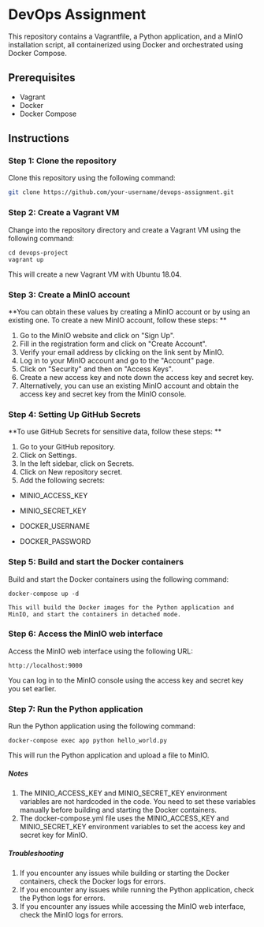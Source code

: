 # DevOps Assignment

This repository contains a Vagrantfile, a Python application, and a MinIO installation script, all containerized using Docker and orchestrated using Docker Compose.

## Prerequisites

* Vagrant
* Docker
* Docker Compose

## Instructions

### Step 1: Clone the repository

Clone this repository using the following command:

```bash
git clone https://github.com/your-username/devops-assignment.git

```
###  Step 2: Create a Vagrant VM

Change into the repository directory and create a Vagrant VM using the following command:

    cd devops-project
    vagrant up

This will create a new Vagrant VM with Ubuntu 18.04.

### Step 3: Create a MinIO account

**You can obtain these values by creating a MinIO account or by using an existing one. To create a new MinIO account, follow these steps:
**
1. Go to the MinIO website and click on "Sign Up".
2. Fill in the registration form and click on "Create Account".
3. Verify your email address by clicking on the link sent by MinIO.
4. Log in to your MinIO account and go to the "Account" page.
5. Click on "Security" and then on "Access Keys".
6. Create a new access key and note down the access key and secret key.
7. Alternatively, you can use an existing MinIO account and obtain the access key and secret key from the MinIO console.

### Step 4: Setting Up GitHub Secrets

**To use GitHub Secrets for sensitive data, follow these steps:
**

1. Go to your GitHub repository.
2. Click on Settings.
3. In the left sidebar, click on Secrets.
4. Click on New repository secret.
5. Add the following secrets:


- MINIO_ACCESS_KEY

- MINIO_SECRET_KEY

- DOCKER_USERNAME

- DOCKER_PASSWORD


### Step 5: Build and start the Docker containers

Build and start the Docker containers using the following command:

    docker-compose up -d
	
	This will build the Docker images for the Python application and MinIO, and start the containers in detached mode.

### Step 6: Access the MinIO web interface

Access the MinIO web interface using the following URL:

    http://localhost:9000

You can log in to the MinIO console using the access key and secret key you set earlier.

### Step 7: Run the Python application

Run the Python application using the following command:

    docker-compose exec app python hello_world.py
    
This will run the Python application and upload a file to MinIO.

##### Notes

1. The MINIO_ACCESS_KEY and MINIO_SECRET_KEY environment variables are not hardcoded in the code. You need to set these variables manually before building and starting the Docker containers.
2. The docker-compose.yml file uses the MINIO_ACCESS_KEY and MINIO_SECRET_KEY environment variables to set the access key and secret key for MinIO.

##### Troubleshooting

1. If you encounter any issues while building or starting the Docker containers, check the Docker logs for errors.
2. If you encounter any issues while running the Python application, check the Python logs for errors.
3. If you encounter any issues while accessing the MinIO web interface, check the MinIO logs for errors.


